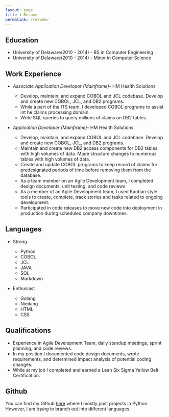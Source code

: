 ```yaml
---
layout: page
title : Resume
permalink: /resume/
---
```


## Education

* University of Delaware(2010 - 2014) - BS in Computer Engineering
* University of Delaware(2010 - 2014) - Minor in Computer Science

## Work Experience

* _Associate Application Developer (Mainframe)_- HM Health Solutions

  * Develop, maintain, and expand COBOL and JCL codebase. Develop and create new COBOL, JCL, and DB2 programs.
  * While a part of the ITS team, I developed COBOL programs to assist int he claims processing domain.
  * Write SQL queries to query millions of claims on DB2 tables.


* _Application Developer (Mainframe)_- HM Health Solutions

  * Develop, maintain, and expand COBOL and JCL codebase. Develop and create new COBOL, JCL, and DB2 programs.
  * Maintain and create new DB2 access components for DB2 tables with high volumes of data. Made structure changes to numerous tables with high volumes of data.
  * Create and update COBOL programs to keep record of claims for predesignated periods of time before removing them from the database.
  * As a team member on an Agile Development team, I completed design documents, unit testing, and code reviews.
  * As a member of an Agile Development team, I used Kanban style tools to create, complete, track stories and tasks related to ongoing development.
  * Participated in code releases to move new code into deployment in production during scheduled company downtimes.

## Languages

* Strong
  * Python
  * COBOL
  * JCL
  * JAVA
  * SQL
  * Markdown



* Enthusiast
  * Golang
  * Nimlang
  * HTML
  * CSS



## Qualifications

* Experience in Agile Development Team, daily standup meetings, sprint planning, and code reviews.
* In my position I documented code design documents, wrote requirements, and determined impact analysis of potential coding changes.
* While at my job I completed and earned a Lean Six Sigma Yellow Belt Certification.

## Github

You can find my Github [here](https:www.github.com/B-Weyl) where I mostly post projects in Python. However, I am _trying_ to branch out into different languages.
